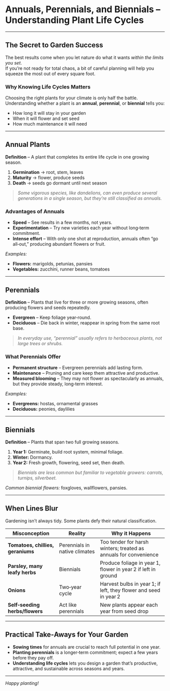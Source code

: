 # Annuals, Perennials, and Biennials – Understanding Plant Life Cycles

---

## The Secret to Garden Success  
The best results come when you let nature do what it wants *within the limits you set*.  
If you’re not ready for total chaos, a bit of careful planning will help you squeeze the most out of every square foot.

### Why Knowing Life Cycles Matters  
Choosing the right plants for your climate is only half the battle.  
Understanding whether a plant is an **annual**, **perennial**, or **biennial** tells you:

- How long it will stay in your garden  
- When it will flower and set seed  
- How much maintenance it will need  

---

## Annual Plants  
**Definition** – A plant that completes its entire life cycle in one growing season.  

1. **Germination** → root, stem, leaves  
2. **Maturity** → flower, produce seeds  
3. **Death** → seeds go dormant until next season  

> *Some vigorous species, like dandelions, can even produce several generations in a single season, but they’re still classified as annuals.*

### Advantages of Annuals  
- **Speed** – See results in a few months, not years.  
- **Experimentation** – Try new varieties each year without long‑term commitment.  
- **Intense effort** – With only one shot at reproduction, annuals often “go all‑out,” producing abundant flowers or fruit.  

*Examples:*  
- **Flowers:** marigolds, petunias, pansies  
- **Vegetables:** zucchini, runner beans, tomatoes  

---

## Perennials  
**Definition** – Plants that live for three or more growing seasons, often producing flowers and seeds repeatedly.  

- **Evergreen** – Keep foliage year‑round.  
- **Deciduous** – Die back in winter, reappear in spring from the same root base.  

> *In everyday use, “perennial” usually refers to herbaceous plants, not large trees or shrubs.*

### What Perennials Offer  
- **Permanent structure** – Evergreen perennials add lasting form.  
- **Maintenance** – Pruning and care keep them attractive and productive.  
- **Measured blooming** – They may not flower as spectacularly as annuals, but they provide steady, long‑term interest.  

*Examples:*  
- **Evergreens:** hostas, ornamental grasses  
- **Deciduous:** peonies, daylilies  

---

## Biennials  
**Definition** – Plants that span two full growing seasons.  

1. **Year 1:** Germinate, build root system, minimal foliage.  
2. **Winter:** Dormancy.  
3. **Year 2:** Fresh growth, flowering, seed set, then death.  

> *Biennials are less common but familiar to vegetable growers: carrots, turnips, silverbeet.*

*Common biennial flowers:* foxgloves, wallflowers, pansies.

---

## When Lines Blur  
Gardening isn’t always tidy. Some plants defy their natural classification.

| Misconception | Reality | Why it Happens |
|---------------|---------|----------------|
| **Tomatoes, chillies, geraniums** | Perennials in native climates | Too tender for harsh winters; treated as annuals for convenience |
| **Parsley, many leafy herbs** | Biennials | Produce foliage in year 1, flower in year 2 if left in ground |
| **Onions** | Two‑year cycle | Harvest bulbs in year 1; if left, they flower and seed in year 2 |
| **Self‑seeding herbs/flowers** | Act like perennials | New plants appear each year from seed drop |

---

## Practical Take‑Aways for Your Garden  

- **Sowing times** for annuals are crucial to reach full potential in one year.  
- **Planting perennials** is a longer‑term commitment; expect a few years before they pay off.  
- **Understanding life cycles** lets you design a garden that’s productive, attractive, and sustainable across seasons and years.

---

*Happy planting!*